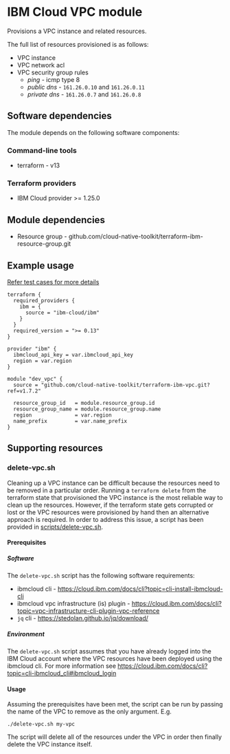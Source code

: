 # IBM Cloud VPC module

Provisions a VPC instance and related resources. 

The full list of resources provisioned is as follows:

- VPC instance
- VPC network acl
- VPC security group rules
  - *ping* - icmp type 8
  - *public dns* - `161.26.0.10` and `161.26.0.11`
  - *private dns* - `161.26.0.7` and `161.26.0.8`


## Software dependencies

The module depends on the following software components:

### Command-line tools

- terraform - v13

### Terraform providers

- IBM Cloud provider >= 1.25.0

## Module dependencies

- Resource group - github.com/cloud-native-toolkit/terraform-ibm-resource-group.git

## Example usage

[Refer test cases for more details](test/stages/stage2-vpc.tf)

```hcl-terraform
terraform {
  required_providers {
    ibm = {
      source = "ibm-cloud/ibm"
    }
  }
  required_version = ">= 0.13"
}

provider "ibm" {
  ibmcloud_api_key = var.ibmcloud_api_key
  region = var.region
}

module "dev_vpc" {
  source = "github.com/cloud-native-toolkit/terraform-ibm-vpc.git?ref=v1.7.2"
  
  resource_group_id   = module.resource_group.id
  resource_group_name = module.resource_group.name
  region              = var.region
  name_prefix         = var.name_prefix
}
```

## Supporting resources

### delete-vpc.sh

Cleaning up a VPC instance can be difficult because the resources need to be removed in a particular order. Running a `terraform delete` from the terraform state that provisioned the VPC instance is the most reliable way to clean up the resources. However, if the terraform state gets corrupted or lost or the VPC resources were provisioned by hand then an alternative approach is required. In order to address this issue, a script has been provided in [scripts/delete-vpc.sh](./scripts/delete-vpc.sh).

#### Prerequisites

##### Software

The `delete-vpc.sh` script has the following software requirements:

- ibmcloud cli - https://cloud.ibm.com/docs/cli?topic=cli-install-ibmcloud-cli
- ibmcloud vpc infrastructure (is) plugin - https://cloud.ibm.com/docs/cli?topic=vpc-infrastructure-cli-plugin-vpc-reference
- `jq` cli - https://stedolan.github.io/jq/download/

##### Environment

The `delete-vpc.sh` script assumes that you have already logged into the IBM Cloud account where the VPC resources have been deployed using the ibmcloud cli. For more information see https://cloud.ibm.com/docs/cli?topic=cli-ibmcloud_cli#ibmcloud_login

#### Usage

Assuming the prerequisites have been met, the script can be run by passing the name of the VPC to remove as the only argument. E.g. 

```shell
./delete-vpc.sh my-vpc
```

The script will delete all of the resources under the VPC in order then finally delete the VPC instance itself.
